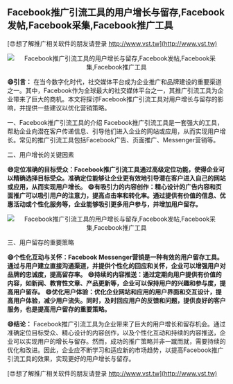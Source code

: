 ## **Facebook推广引流工具的用户增长与留存,Facebook发帖,Facebook采集,Facebook推广工具**

[😍想了解推广相关软件的朋友请登录 http://www.vst.tw](http://www.vst.tw)

 <center><img src="https://vst.tw/MP4/tuiguang/png/6.png" alt="Facebook推广引流工具的用户增长与留存,Facebook发帖,Facebook采集,Facebook推广工具"></center>

**😄引言：**
在当今数字化时代，社交媒体平台成为企业推广和品牌建设的重要渠道之一。其中，Facebook作为全球最大的社交媒体平台之一，其推广引流工具为企业带来了巨大的商机。本文将探讨Facebook推广引流工具对用户增长与留存的影响，并提供一些建议以优化营销策略。

一、Facebook推广引流工具的介绍
Facebook推广引流工具是一套强大的工具，帮助企业向潜在客户传递信息、引导他们进入企业的网站或应用，从而实现用户增长。常见的推广引流工具包括Facebook广告、页面推广、Messenger营销等。

二、用户增长的关键因素

**😄定位准确的目标受众：Facebook推广引流工具通过高级定位功能，使得企业可以精确选择目标受众。准确定位能够让企业更有效地引导潜在客户进入自己的网站或应用，从而实现用户增长。**
**😄有吸引力的内容创作：精心设计的广告内容和页面推广可以吸引用户的注意力，提高点击率和转化率。通过提供有价值的信息、优惠活动或个性化服务等，企业能够吸引更多用户参与，并增加用户留存。**

 <center><img src="https://vst.tw/MP4/tuiguang/png/8.png" alt="Facebook推广引流工具的用户增长与留存,Facebook发帖,Facebook采集,Facebook推广工具"></center>

三、用户留存的重要策略

**😄个性化互动与关怀：Facebook Messenger营销是一种有效的用户留存工具。通过与用户建立直接沟通渠道，并提供个性化的回应和关怀，企业可以增强用户对品牌的忠诚度，提高留存率。**
**😄持续的内容推送：通过定期向用户提供有价值的内容，如新闻、教育性文章、产品更新等，企业可以保持用户的兴趣和参与度，提高用户留存。**
**😄优化用户体验：优化企业网站和应用的用户界面和交互设计，提高用户体验，减少用户流失。同时，及时回应用户的反馈和问题，提供良好的客户服务，也是提高用户留存的重要策略。**

**😄结论：**
Facebook推广引流工具为企业带来了巨大的用户增长和留存机会。通过准确定位目标受众、精心设计的内容创作，以及个性化互动和持续的内容推送，企业可以实现用户的增长与留存。然而，成功的推广策略并非一蹴而就，需要持续的优化和改进。因此，企业应不断学习和适应新的市场趋势，以提高Facebook推广引流工具的效果，实现更好的用户增长与留存。

[😍想了解推广相关软件的朋友请登录 http://www.vst.tw](http://www.vst.tw)




